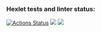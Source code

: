 ### Hexlet tests and linter status:
[![Actions Status](https://github.com/RainbowCake1/frontend-project-46/workflows/hexlet-check/badge.svg)](https://github.com/RainbowCake1/frontend-project-46/actions)
<a href="https://codeclimate.com/github/RainbowCake1/frontend-project-46/maintainability"><img src="https://api.codeclimate.com/v1/badges/64aec53012a69e511db0/maintainability" /></a>
<a href="https://codeclimate.com/github/RainbowCake1/frontend-project-46/test_coverage"><img src="https://api.codeclimate.com/v1/badges/64aec53012a69e511db0/test_coverage" /></a>